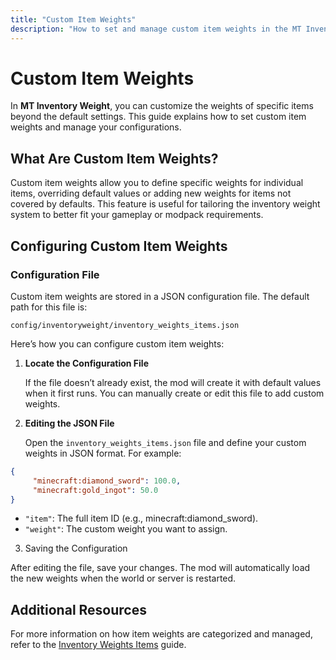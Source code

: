 ```yaml
---
title: "Custom Item Weights"
description: "How to set and manage custom item weights in the MT Inventory Weight mod."
---
```


# **Custom Item Weights**

In **MT Inventory Weight**, you can customize the weights of specific items beyond the default settings. This guide explains how to set custom item weights and manage your configurations.

## **What Are Custom Item Weights?**

Custom item weights allow you to define specific weights for individual items, overriding default values or adding new weights for items not covered by defaults. This feature is useful for tailoring the inventory weight system to better fit your gameplay or modpack requirements.

## **Configuring Custom Item Weights**

### **Configuration File**

Custom item weights are stored in a JSON configuration file. The default path for this file is:

`config/inventoryweight/inventory_weights_items.json`


Here’s how you can configure custom item weights:

1. **Locate the Configuration File**

   If the file doesn’t already exist, the mod will create it with default values when it first runs. You can manually create or edit this file to add custom weights.

2. **Editing the JSON File**

   Open the `inventory_weights_items.json` file and define your custom weights in JSON format. For example:

```json
{
     "minecraft:diamond_sword": 100.0,
     "minecraft:gold_ingot": 50.0
}
```

* `"item"`: The full item ID (e.g., minecraft:diamond_sword).
* `"weight"`: The custom weight you want to assign.

3. Saving the Configuration

After editing the file, save your changes. The mod will automatically load the new weights when the world or server is restarted.

## Additional Resources

For more information on how item weights are categorized and managed, refer to the [Inventory Weights Items](../options/inventory_weights_items.md) guide.